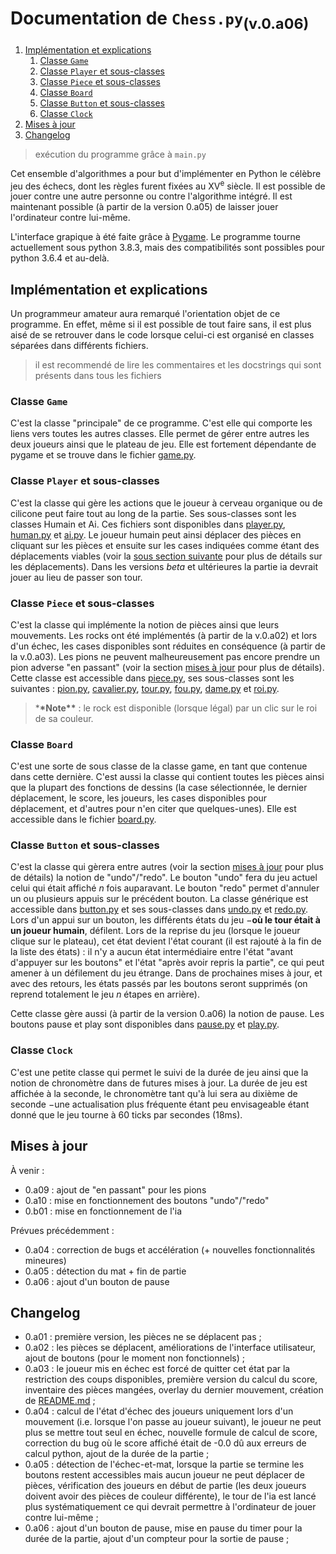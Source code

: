# Documentation de `Chess.py`<sub>(v.0.a06)</sub>

1. [Implémentation et explications](#implémentation-et-explications)
   1. [Classe `Game`](#classe-game)
   2. [Classe `Player` et sous-classes](#classe-player-et-sous-classes)
   3. [Classe `Piece` et sous-classes](#classe-piece-et-sous-classes)
   4. [Classe `Board`](#classe-board)
   5. [Classe `Button` et sous-classes](#classe-button-et-sous-classes)
   6. [Classe ``Clock``](#classe-clock)
2. [Mises à jour](#mises-à-jour)
3. [Changelog](#changelog)

> exécution du programme grâce à `main.py`

Cet ensemble d'algorithmes a pour but d'implémenter en Python le célèbre jeu des échecs, dont les règles furent fixées au XV<sup>e</sup> siècle. Il est possible de jouer contre une autre personne ou contre l'algorithme intégré. Il est maintenant possible (à partir de la version 0.a05) de laisser jouer l'ordinateur contre lui-même.

L'interface grapique à été faite grâce à [Pygame](https://www.pygame.org/). Le programme tourne actuellement sous python 3.8.3, mais des compatibilités sont possibles pour python 3.6.4 et au-delà.

## Implémentation et explications

Un programmeur amateur aura remarqué l'orientation objet de ce programme. En effet, même si il est possible de tout faire sans, il est plus aisé de se retrouver dans le code lorsque celui-ci est organisé en classes séparées dans différents fichiers.

> il est recommendé de lire les commentaires et les docstrings qui sont présents dans tous les fichiers

### Classe `Game`

C'est la classe "principale" de ce programme. C'est elle qui comporte les liens vers toutes les autres classes. Elle permet de gérer entre autres les deux joueurs ainsi que le plateau de jeu. Elle est fortement dépendante de pygame et se trouve dans le fichier [game.py](game.py).

### Classe `Player` et sous-classes

C'est la classe qui gère les actions que le joueur à cerveau organique ou de cilicone peut faire tout au long de la partie. Ses sous-classes sont les classes Humain et Ai. Ces fichiers sont disponibles dans [player.py](player.py), [human.py](human.py) et [ai.py](ai.py). Le joueur humain peut ainsi déplacer des pièces en cliquant sur les pièces et ensuite sur les cases indiquées comme étant des déplacements viables (voir la [sous section suivante](#classe-piece-et-sous-classes) pour plus de détails sur les déplacements). Dans les versions _beta_ et ultérieures la partie ia devrait jouer au lieu de passer son tour.

### Classe `Piece` et sous-classes

C'est la classe qui implémente la notion de pièces ainsi que leurs mouvements. Les rocks ont été implémentés (à partir de la v.0.a02) et lors d'un échec, les cases disponibles sont réduites en conséquence (à partir de la v.0.a03). Les pions ne peuvent malheureusement pas encore prendre un pion adverse "en passant" (voir la section [mises à jour](#mises-à-jour) pour plus de détails). Cette classe est accessible dans [piece.py](piece.py), ses sous-classes sont les suivantes : [pion.py](pion.py), [cavalier.py](cavalier.py), [tour.py](tour.py), [fou.py](fou.py), [dame.py](dame.py) et [roi.py](roi.py).

> \***\*Note\*\*** : le rock est disponible (lorsque légal) par un clic sur le roi de sa couleur.

### Classe `Board`

C'est une sorte de sous classe de la classe game, en tant que contenue dans cette dernière. C'est aussi la classe qui contient toutes les pièces ainsi que la plupart des fonctions de dessins (la case sélectionnée, le dernier déplacement, le score, les joueurs, les cases disponibles pour déplacement, et d'autres pour n'en citer que quelques-unes). Elle est accessible dans le fichier [board.py](board.py).

### Classe `Button` et sous-classes

C'est la classe qui gèrera entre autres (voir la section [mises à jour](#mises-à-jour) pour plus de détails) la notion de "undo"/"redo". Le bouton "undo" fera du jeu actuel celui qui était affiché $n$ fois auparavant. Le bouton "redo" permet d'annuler un ou plusieurs appuis sur le précédent bouton. La classe générique est accessible dans [button.py](button.py) et ses sous-classes dans [undo.py](undo.py) et [redo.py](redo.py). Lors d'un appui sur un bouton, les différents états du jeu $-$**où le tour était à un joueur humain**, défilent. Lors de la reprise du jeu (lorsque le joueur clique sur le plateau), cet état devient l'état courant (il est rajouté à la fin de la liste des états) : il n'y a aucun état intermédiaire entre l'état "avant d'appuyer sur les boutons" et l'état "après avoir repris la partie", ce qui peut amener à un défilement du jeu étrange. Dans de prochaines mises à jour, et avec des retours, les états passés par les boutons seront supprimés (on reprend totalement le jeu $n$ étapes en arrière).

Cette classe gère aussi (à partir de la version 0.a06) la notion de pause. Les boutons pause et play sont disponibles dans [pause.py](pause.py) et [play.py](play.py).

### Classe ``Clock``

C'est une petite classe qui permet le suivi de la durée de jeu ainsi que la notion de chronomètre dans de futures mises à jour. La durée de jeu est affichée à la seconde, le chronomètre tant qu'à lui sera au dixième de seconde $-$une actualisation plus fréquente étant peu envisageable étant donné que le jeu tourne à 60 ticks par secondes (18ms).

## Mises à jour

À venir :

-   0.a09 : ajout de "en passant" pour les pions
-   0.a10 : mise en fonctionnement des boutons "undo"/"redo"
-   0.b01 : mise en fonctionnement de l'ia

Prévues précédemment :

-   0.a04 : correction de bugs et accélération (+ nouvelles fonctionnalités mineures)
-   0.a05 : détection du mat + fin de partie
-   0.a06 : ajout d'un bouton de pause

## Changelog

-   0.a01 : première version, les pièces ne se déplacent pas ;
-   0.a02 : les pièces se déplacent, améliorations de l'interface utilisateur, ajout de boutons (pour le moment non fonctionnels) ;
-   0.a03 : le joueur mis en échec est forcé de quitter cet état par la restriction des coups disponibles, première version du calcul du score, inventaire des pièces mangées, overlay du dernier mouvement, création de [README.md](README.md) ;
-   0.a04 : calcul de l'état d'échec des joueurs uniquement lors d'un mouvement (i.e. lorsque l'on passe au joueur suivant), le joueur ne peut plus se mettre tout seul en échec, nouvelle formule de calcul de score, correction du bug où le score affiché était de -0.0 dû aux erreurs de calcul python, ajout de la durée de la partie ;
-   0.a05 : détection de l'échec-et-mat, lorsque la partie se termine les boutons restent accessibles mais aucun joueur ne peut déplacer de pièces, vérification des joueurs en début de partie (les deux joueurs doivent avoir des pièces de couleur différente), le tour de l'ia est lancé plus systématiquement ce qui devrait permettre à l'ordinateur de jouer contre lui-même ;
-   0.a06 : ajout d'un bouton de pause, mise en pause du timer pour la durée de la partie, ajout d'un compteur pour la sortie de pause ;
